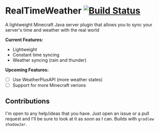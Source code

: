 # RealTimeWeather [![Build Status](https://app.travis-ci.com/Jack1424/RealTimeWeather.svg?branch=master)](https://app.travis-ci.com/Jack1424/RealTimeWeather)
A lightweight Minecraft Java server plugin that allows you to sync your server's time and weather with the real world

**Current Features:**
- Lightweight
- Constant time syncing
- Weather syncing (rain and thunder)

**Upcoming Features:**
- [ ] Use WeatherPlusAPI (more weather states)
- [ ] Support for more Minecraft verions

## Contributions
I'm open to any help/ideas that you have. Just open an issue or a pull request and I'll be sure to look at it as soon as I can. Builds with `gradlew shadowJar`.

